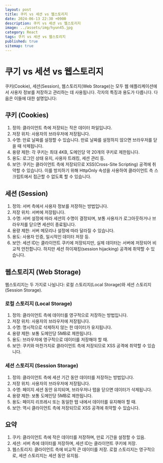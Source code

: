 ```yaml
---
layout: post
title: 쿠키 vs 세션 vs 웹스토리지
date: 2024-06-13 22:30 +0900
description: 쿠키 vs 세션 vs 웹스토리지
image: ../assets/img/hyun45.jpg
category: React
tags: 쿠키 vs 세션 vs 웹스토리지
published: true
sitemap: true
---
```


# 쿠기 vs 세션 vs 웹스토리지

쿠키(Cookie), 세션(Session), 웹스토리지(Web Storage)는 모두 웹 애플리케이션에서 사용자 정보를 저장하고 관리하는 데 사용됩니다. 각자의 특징과 용도가 다릅니다. 다음은 이들에 대한 설명입니다:

## 쿠키 (Cookies)

1. 정의: 클라이언트 측에 저장되는 작은 데이터 파일입니다.<br>
2. 저장 위치: 사용자의 브라우저에 저장됩니다.<br>
3. 수명: 만료 날짜를 설정할 수 있습니다. 만료 날짜를 설정하지 않으면 브라우저를 닫을 때 삭제됩니다.<br>
4. 용량 제한: 각 쿠키는 최대 4KB, 도메인당 약 20개의 쿠키로 제한됩니다.<br>
5. 용도: 로그인 상태 유지, 사용자 트래킹, 세션 관리 등.<br>
6. 보안: 쿠키는 클라이언트 측에 저장되므로 XSS(Cross-Site Scripting) 공격에 취약할 수 있습니다. 이를 방지하기 위해 HttpOnly 속성을 사용하여 클라이언트 측 스크립트에서 접근할 수 없도록 할 수 있습니다.

## 세션 (Session)

1. 정의: 서버 측에서 사용자 정보를 저장하는 방법입니다.<br>
2. 저장 위치: 서버에 저장됩니다.<br>
3. 수명: 서버 설정에 따라 세션의 수명이 결정되며, 보통 사용자가 로그아웃하거나 브라우저를 닫으면 세션이 종료됩니다.<br>
4. 용량 제한: 서버 메모리나 설정에 따라 달라질 수 있습니다.<br>
5. 용도: 사용자 인증, 일시적인 데이터 저장 등.<br>
6. 보안: 세션 ID는 클라이언트 쿠키에 저장되지만, 실제 데이터는 서버에 저장되어 비교적 안전합니다. 하지만 세션 하이재킹(session hijacking) 공격에 취약할 수 있습니다.

## 웹스토리지 (Web Storage)

웹스토리지는 두 가지로 나뉩니다: 로컬 스토리지(Local Storage)와 세션 스토리지(Session Storage).

### 로컬 스토리지 (Local Storage)

1. 정의: 클라이언트 측에 데이터를 영구적으로 저장하는 방법입니다.<br>
2. 저장 위치: 사용자의 브라우저에 저장됩니다.<br>
3. 수명: 명시적으로 삭제하지 않는 한 데이터가 유지됩니다.<br>
4. 용량 제한: 보통 도메인당 5MB로 제한됩니다.<br>
5. 용도: 브라우저에 영구적으로 데이터를 저장해야 할 때.<br>
6. 보안: 쿠키와 마찬가지로 클라이언트 측에 저장되므로 XSS 공격에 취약할 수 있습니다.

### 세션 스토리지 (Session Storage)

1. 정의: 클라이언트 측에 세션 기간 동안 데이터를 저장하는 방법입니다.<br>
2. 저장 위치: 사용자의 브라우저에 저장됩니다.<br>
3. 수명: 페이지 세션 동안 유지되며, 브라우저나 탭을 닫으면 데이터가 삭제됩니다.<br>
4. 용량 제한: 보통 도메인당 5MB로 제한됩니다.<br>
5. 용도: 페이지 리프레시 또는 동일한 탭 내에서 데이터를 유지해야 할 때.<br>
6. 보안: 역시 클라이언트 측에 저장되므로 XSS 공격에 취약할 수 있습니다.

## 요약

1. 쿠키: 클라이언트 측에 작은 데이터를 저장하며, 만료 기간을 설정할 수 있음.<br>
2. 세션: 서버 측에 데이터를 저장하며, 세션 ID는 클라이언트 쿠키에 저장.<br>
3. 웹스토리지: 클라이언트 측에 비교적 큰 데이터를 저장. 로컬 스토리지는 영구적으로, 세션 스토리지는 세션 동안 유지됨.
